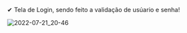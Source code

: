 ✔ Tela de Login, sendo feito a validação de usúario e senha! 

![2022-07-21_20-46](https://user-images.githubusercontent.com/47397636/180333072-7c0a0925-b90f-40c2-add6-331d23788fb2.png)
